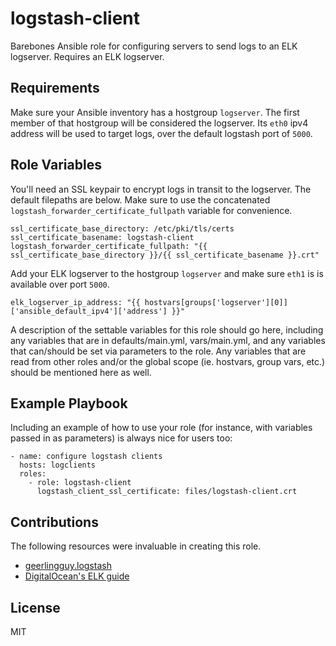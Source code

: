 # logstash-client
Barebones Ansible role for configuring servers to send logs
to an ELK logserver. Requires an ELK logserver.

Requirements
------------
Make sure your Ansible inventory has a hostgroup `logserver`.
The first member of that hostgroup will be considered the logserver.
Its `eth0` ipv4 address will be used to target logs, over the default
logstash port of `5000`.

Role Variables
--------------
You'll need an SSL keypair to encrypt logs in transit to the logserver.
The default filepaths are below. Make sure to use the concatenated
`logstash_forwarder_certificate_fullpath` variable for convenience.

```
ssl_certificate_base_directory: /etc/pki/tls/certs
ssl_certificate_basename: logstash-client
logstash_forwarder_certificate_fullpath: "{{ ssl_certificate_base_directory }}/{{ ssl_certificate_basename }}.crt"
```

Add your ELK logserver to the hostgroup `logserver` and make sure `eth1` is
is available over port `5000`.
```
elk_logserver_ip_address: "{{ hostvars[groups['logserver'][0]]['ansible_default_ipv4']['address'] }}"
```
A description of the settable variables for this role should go here, including any variables that are in defaults/main.yml, vars/main.yml, and any variables that can/should be set via parameters to the role. Any variables that are read from other roles and/or the global scope (ie. hostvars, group vars, etc.) should be mentioned here as well.

Example Playbook
----------------

Including an example of how to use your role (for instance, with variables passed in as parameters) is always nice for users too:

    - name: configure logstash clients
      hosts: logclients
      roles:
        - role: logstash-client
          logstash_client_ssl_certificate: files/logstash-client.crt

Contributions
-------------
The following resources were invaluable in creating this role.

* [geerlingguy.logstash](https://github.com/geerlingguy/ansible-role-logstash)
* [DigitalOcean's ELK guide](https://www.digitalocean.com/community/tutorials/how-to-install-elasticsearch-logstash-and-kibana-4-on-ubuntu-14-04)

License
-------

MIT
